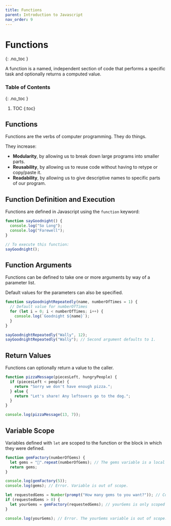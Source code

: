 ```yaml
---
title: Functions
parent: Introduction to Javascript
nav_order: 9
---
```


<!--prettier-ignore-start-->
# Functions
{: .no_toc }

A function is a named, independent section of code that performs a specific task and optionally returns a computed value.

### Table of Contents
{: .no_toc }

1. TOC
{:toc}

<!--prettier-ignore-end-->

## Functions

Functions are the verbs of computer programming. They do things.

They increase:

- **Modularity**, by allowing us to break down large programs into smaller parts.
- **Reusability**, by allowing us to reuse code without having to retype or copy/paste it.
- **Readability**, by allowing us to give descriptive names to specific parts of our program.

## Function Definition and Execution

Functions are defined in Javascript using the `function` keyword:

```javascript
function sayGoodnight() {
  console.log("So Long");
  console.log("Farewell");
}

// To execute this function:
sayGoodnight();
```

## Function Arguments

Functions can be defined to take one or more arguments by way of a parameter list.

Default values for the parameters can also be specified.

```javascript
function sayGoodnightRepeatedly(name, numberOfTimes = 1) {
  // Default value for numberOfTimes
  for (let i = 0; i < numberOfTimes; i++) {
    console.log(`Goodnight ${name}`);
  }
}

sayGoodnightRepeatedly("Wally", 12);
sayGoodnightRepeatedly("Wally"); // Second argument defaults to 1.
```

## Return Values

Functions can optionally return a value to the caller.

```javascript
function pizzaMessage(piecesLeft, hungryPeople) {
  if (piecesLeft < people) {
    return "Sorry we don't have enough pizza.";
  } else {
    return "Let's share! Any leftovers go to the dog.";
  }
}

console.log(pizzaMessage(13, 7));
```

## Variable Scope

Variables defined with `let` are scoped to the function or the block in which they were defined.

```javascript
function gemFactory(numberOfGems) {
  let gems = "💎".repeat(numberOfGems); // The gems variable is a local variable.
  return gems;
}

console.log(gemFactory(5));
console.log(gems); // Error. Variable is out of scope.

let requestedGems = Number(prompt("How many gems to you want?")); // Converts the user's string to a number.
if (requestedGems > 0) {
  let yourGems = gemFactory(requestedGems); // yourGems is only scoped to this block.
}

console.log(yourGems); // Error. The yourGems variable is out of scope.
```
